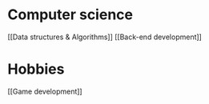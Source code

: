 # Computer science
[[Data structures & Algorithms]] 
[[Back-end development]]

# Hobbies
[[Game development]]